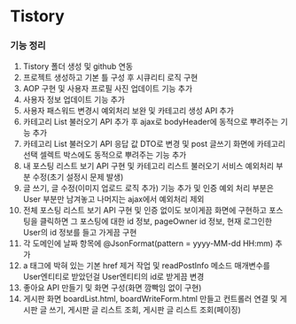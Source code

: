 # Tistory

### 기능 정리
 1. Tistory 폴더 생성 및 github 연동
 2. 프로젝트 생성하고 기본 틀 구성 후 시큐리티 로직 구현
 3. AOP 구현 및 사용자 프로필 사진 업데이트 기능 추가
 4. 사용자 정보 업데이트 기능 추가
 5. 사용자 패스워드 변경시 예외처리 보완 및 카테고리 생성 API 추가
 6. 카테고리 List 불러오기 API 추가 후 ajax로 bodyHeader에 동적으로 뿌려주는 기능 추가
 7. 카테고리 List 불러오기 API 응답 값 DTO로 변경 및 post 글쓰기 화면에 카테고리 선택 셀렉트 박스에도 동적으로 뿌려주는 기능 추가
 8. 내 포스팅 리스트 보기 API 구현 및 카테고리 리스트 불러오기 서비스 예외처리 부분 수정(초기 설정시 문제 발생)
 9. 글 쓰기, 글 수정(이미지 업로드 로직 추가) 기능 추가 및 인증 예외 처리 부분은 User 부분만 남겨놓고 나머지는 ajax에서 예외처리 제외
10. 전체 포스팅 리스트 보기 API 구현 및 인증 없이도 보이게끔 화면에 구현하고 포스팅을 클릭하면 그 포스팅에 대한 id 정보, pageOwner id 정보, 현재 로그인한 User의 id 정보를 들고 가게끔 구현
11. 각 도메인에 날짜 항목에 @JsonFormat(pattern = yyyy-MM-dd HH:mm) 추가
12. a 태그에 박혀 있는 기본 href 제거 작업 및 readPostInfo 메소드 매개변수를 User엔티티로 받았던걸 User엔티티의 id로 받게끔 변경
13. 좋아요 API 만들기 및 화면 구성(화면 깜빡임 없이 구현)
14. 게시판 화면 boardList.html, boardWriteForm.html 만들고 컨트롤러 연결 및 게시판 글 쓰기, 게시판 글 리스트 조회, 게시판 글 리스트 조회(페이징)